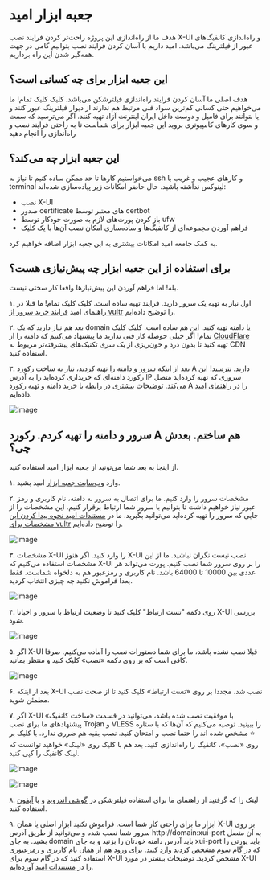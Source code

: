 # جعبه ابزار امید

هدف ما از راه‌اندازی این پروژه راحت‌تر کردن فرایند نصب X-UI و راه‌اندازی کانفیگ‌های عبور از فیلترینگ می‌باشد. امید داریم با آسان کردن فرایند نصب بتوانیم گامی در جهت همه‌گیر شدن این راه بر‌داریم.

## این جعبه ابزار برای چه کسانی است؟
هدف اصلی ما آسان‌ کردن فرایند راه‌اندازی فیلترشکن می‌باشد. کلیک کلیک تمام! ما می‌خواهیم حتی کسانی کم‌ترین سواد فنی مرتبط هم ندارند از دیوار فیلترینگ عبور کنند و یا بتوانند برای فامیل و دوست داخل ایران اینترنت آزاد تهیه کنند. اگر می‌ترسید که سمت و سوی کارهای کامپیوتری بروید این جعبه ابزار برای شماست تا به راحتی فرایند نصب و راه‌اندازی را انجام دهید

## این جعبه ابزار چه می‌کند؟
می‌خواستیم کار‌ها تا حد ممگن ساده کنیم تا نیاز به ssh و کارهای عجیب و غریب با terminal لینوکس نداشته باشید. حال حاضر امکانات زیر پیاده‌سازی شده‌اند:

* نصب X-UI
* صدور certificate های معتبر توسط certbot
* باز کردن پورت‌های لازم به صورت خودکار توسط ufw
* فراهم‌ آوردن مجموعه‌ای از کانفیگ‌ها و ساده‌سازی امکان نصب آن‌ها با یک کلیک

به کمک جامعه امید امکانات بیشتری به این جعبه ابزار اضافه خواهیم کرد.

## برای استفاده از این جعبه ابزار چه پیش‌نیازی هست؟
بله! اما فراهم‌ آوردن این پیش‌نیازها واقعا کار سختی نیست. 

۱. اول نیاز به تهیه یک سرور دارید. فرایند تهیه ساده است. کلیک کلیک تمام! ما قبلا در راهنمای امید [فرایند خرید سرور از vultr](https://github.com/iranxray/hope/blob/main/buy-server-vultr.md) را توضیح داده‌ایم.

۲. بعد هم نیاز دارید که یک domain یا دامنه تهیه کنید. این هم ساده است. کلیک کلیک تمام! اگر خیلی حوصله کار فنی ندارید ما پیشنهاد می‌کنیم که دامنه را از [CloudFlare](https://www.cloudflare.com/products/registrar/) تهیه کنید تا بدون درد و خون‌ریزی از یک سری تکنیک‌های پیشرفته‌تر مربوط به CDN استفاده کنید. 

۳. بعد از اینکه سرور و دامنه را تهیه کردید، نیاز به ساخت رکورد A دارید. نترسید! این رکورد دامنه‌ای که خریداری کرده‌اید را به آدرس IP سروری که تهیه کرده‌اید متصل می‌کند. توضیحات بیشتری در رابطه با خرید دامنه و تهیه رکورد A را در [راهنمای امید](https://github.com/iranxray/hope/blob/main/create-tsl-certificate.md#%DA%AF%D8%A7%D9%85-%D8%B5%D9%81%D8%B1) داده‌ایم.  

![image](https://user-images.githubusercontent.com/118040490/212180976-fc9dcf9c-dd25-49a0-89a0-ffa44a72e427.png)


## سرور و دامنه را تهیه کردم. رکورد A هم ساختم. بعدش چی؟

از اینجا به بعد شما می‌تونید از جعبه ابزار امید استفاده کنید.

۱. وارد [وب‌سایت جعبه ابزار](https://hope-toolbox.azurewebsites.net/) امید بشید.

۲. مشخصات سرور را وارد کنیم. ما برای اتصال به سرور به دامنه، نام کاربری و رمز عبور نیاز خواهیم داشت تا بتوانیم با سرور شما ارتباط برقرار کنیم. این مشخصات را از جایی که سرور را تهیه کرده‌اید می‌توانید بگیرید. ما در [مستندات امید نحوه پیدا کردن این مشخصات برای vultr](https://github.com/iranxray/hope/blob/main/buy-server-vultr.md#%DA%AF%D8%A7%D9%85-%D9%87%D9%81%D8%AA%D9%85---%D8%A7%D8%AA%D8%B5%D8%A7%D9%84-%D8%A8%D9%87-%D8%B3%DB%8C%D8%B3%D8%AA%D9%85) را توضیح داده‌ایم.

![image](https://user-images.githubusercontent.com/118040490/212181701-06b1f910-a863-46ef-944d-38993c3afc46.png)


۳. مشخصات X-UI را وارد کنید. اگر هنوز X-UI نصب نیست نگران نباشید. ما از این مشخصات استفاده می‌کنیم که X-UI را بر روی سرور شما نصب کنیم. پورت می‌تواند هر عددی بین 10000 تا 64000 باشد. نام کاربری و رمزعبور هم به دلخواه شماست. فقط بعدا فراموش نکنید چه چیزی انتخاب کردید.

![image](https://user-images.githubusercontent.com/118040490/212182139-1f6196c0-3141-44f0-95a5-66554ccb6181.png)


۴. روی دکمه "تست ارتباط" کلیک کنید تا وضعیت ارتباط با سرور و احیانا X-UI بررسی شود.

![image](https://user-images.githubusercontent.com/118040490/212182299-3b2246ca-1100-45b1-9885-1b49ebc02cb7.png)

۵. اگر X-UI قبلا نصب نشده باشد، ما برای شما دستورات نصب را آماده می‌کنیم. صرفا کافی است که بر روی دکمه «نصب» کلیک کنید و منتظر بمانید.

![image](https://user-images.githubusercontent.com/118040490/212182745-37bed6b9-1363-4873-a063-7e7cf1c47780.png)


۶. بعد از اینکه X-UI نصب شد، مجددا بر روی «تست ارتباط» کلیک کنید تا از صحت نصب مطمئن شوید.

۷. اگر X-UI با موفقیت نصب شده باشد، ‌می‌توانید در قسمت «ساخت کانفیگ» پیشنهاد‌های ما برای نصب Trojan و VLESS را ببینید. توصیه‌ می‌کنیم که آن‌ها که با ستاره ⭐ مشخص شده اند را حتما نصب و امتحان کنید. نصب بقیه هم ضرری ندارد. با کلیک بر روی «نصب»، کانفیگ را راه‌اندازی کنید. بعد هم با کلیک روی «لینک» خواهید توانست که لینک کانفیگ را کپی کنید.

![image](https://user-images.githubusercontent.com/118040490/212183290-e67cb02a-c050-4517-9993-4d03bd5c9a33.png)


![image](https://user-images.githubusercontent.com/118040490/212184020-57370eb0-f9be-4e8a-8921-59e38070786a.png)


۸. لینک را که گرفتید از راهنمای ما برای استفاده فیلتر‌شکن در [گوشی اندروید](https://github.com/iranxray/hope/blob/main/install-android.md) و یا [آیفون](https://github.com/iranxray/hope/blob/main/install-android.md) استفاده کنید.

۹. ابزار ما برای راحتی کار شما است. فراموش نکنید ابزار اصلی یا همان X-UI بر روی سرور شما نصب شده و می‌توانید از طریق آدرس http://domain:xui-port به آن متصل بشید. به جای domain باید آدرس دامنه خودتان را بزنید و به جای xui-port باید پورتی را که در گام سوم مشخص کردید وارد کنید. برای ورود هم از همان نام کاربری و رمزعبوری استفاده کنید که در گام سوم برای X-UI مشخص کردید. توضیحات بیشتر در مورد X-UI را در [مستندات امید](https://github.com/iranxray/hope/blob/main/install-xui.md#%DA%AF%D8%A7%D9%85-%D9%87%D9%81%D8%AA%D9%85) آورده‌ایم.



